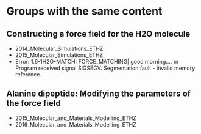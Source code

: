 # Groups with the same content


## Constructing a force field for the H2O molecule
- 2014_Molecular_Simulations_ETHZ
- 2015_Molecular_Simulations_ETHZ
- Error: 1.6-1H2O-MATCH:  FORCE_MATCHING| good morning.... \n Program received signal SIGSEGV: Segmentation fault - invalid memory reference.


## Alanine dipeptide: Modifying the parameters of the force field
- 2015_Molecular_and_Materials_Modelling_ETHZ
- 2016_Molecular_and_Materials_Modelling_ETHZ

